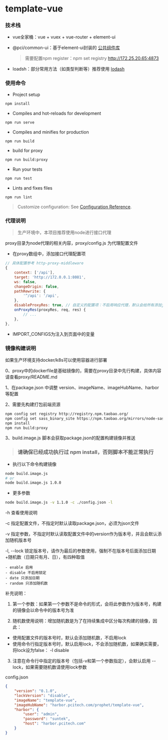 # template-vue

### 技术栈

- vue全家桶：vue + vuex + vue-router + element-ui
- @pci/common-ui：基于element-ui封装的 [公共组件库](http://172.25.20.65:4873/-/web/detail/@pci/common-ui)

    > 需要配置npm register：npm set registry http://172.25.20.65:4873

- loadsh：部分常用方法（如类型判断等）推荐使用 [lodash](https://www.lodashjs.com/docs/latest)

### 使用命令

- Project setup
```bash
npm install
```

- Compiles and hot-reloads for development
```bash
npm run serve
```

- Compiles and minifies for production
```bash
npm run build
```

- build for proxy
```bash
npm run build:proxy
```

- Run your tests
```bash
npm run test
```

- Lints and fixes files
```bash
npm run lint
```

> Customize configuration: See [Configuration Reference](https://cli.vuejs.org/config/).

### 代理说明

> 生产环境中，本项目推荐使用node进行接口代理

proxy目录为node代理的相关内容，proxy/config.js 为代理配置文件

- 在proxy数组中，添加接口代理配置项

```js
// 具体配置参考 http-proxy-middleware
{
    context: ['/api'],
    target: 'http://172.0.0.1:8081',
    ws: false,
    changeOrigin: false,
    pathRewrite: {
        '^/api': '/api',
    },
    disableProxyRes: true, // 自定义的配置项：不启用响应代理，默认会给所有添加json响应头
    onProxyRes(proxyRes, req, res) {
        // ...
    },
},
```

- IMPORT_CONFIGS为注入到页面中的变量

### 镜像构建说明

如果生产环境支持docker/k8s可以使用容器进行部署

0、proxy中的dockerfile是基础镜像的，需要在proxy目录中先行构建，具体内容请查看proxy/README.md

1、在package.json 中调整 version、imageName、imageHubName、harbor等配置

2、需要先构建打包前端资源

```bash
npm config set registry http://registry.npm.taobao.org/
npm config set sass_binary_site https://npm.taobao.org/mirrors/node-sass/
npm install
npm run build:proxy
```

3、build.image.js 脚本会获取package.json的配置构建镜像并推送

> ### 请确保已经成功执行过 npm install，否则脚本不能正常执行

- 执行以下命令构建镜像

```bash
node build.image.js
# or 
node build.image.js 1.0.0
```

- 更多参数

```bash
node build.image.js -v 1.1.0 -c ./config.json -l
```

-h 查看使用说明

-c 指定配置文件，不指定时默认读取package.json，必须为json文件

-v 指定参数，不指定时默认读取配置文件中的version作为版本号，并且会默认添加随机版本号

-l, --lock 锁定版本号，请作为最后的参数使用，强制不在版本号后面添加日期+随机数（日期只有月、日），有四种取值

    - enable 启用
    - disable 不启用锁定
    - date 只添加日期
    - random 只添加随机数

补充说明：

1) 第一个参数：如果第一个参数不是命令的形式，会将此参数作为版本号，构建的镜像会以命令中的版本号为准

2) 随机数使用说明：增加随机数是为了在持续集成中区分每次构建的镜像，因此：

- 使用配置文件的版本号时，默认会添加随机数，不启用lock
- 使用命令行指定版本号时，默认启用lock，不会添加随机数，如果确实需要，将lock设为false： -l disable 

3) 注意在命令行中指定的版本号（包括-v和第一个参数指定），会默认启用 --lock，如果需要随机数请使用lock参数

config.json
```json
{
    "version": "0.1.0",
    "lockVersion": "disable",
    "imageName": "template-vue",
    "imageHubName": "harbor.pcitech.com/prophet/template-vue",
    "harbor": {
        "user": "admin",
        "password": "suntek",
        "host": "harbor.pcitech.com"
    }
}
```